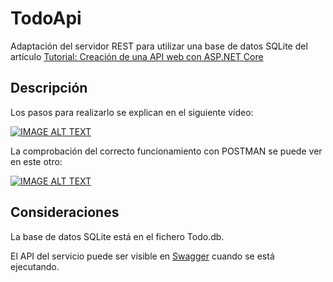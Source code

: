 # TodoApi

Adaptación del servidor REST para utilizar una base de datos SQLite del artículo [Tutorial: Creación de una API web con ASP.NET Core](https://docs.microsoft.com/en-us/aspnet/core/tutorials/first-web-api?view=aspnetcore-5.0&tabs=visual-studio-code "docs.microsoft.com")

## Descripción

Los pasos para realizarlo se explican en el siguiente vídeo:

[![IMAGE ALT TEXT](https://img.youtube.com/vi/VoTk2chM67k/0.jpg)](https://www.youtube.com/watch?v=VoTk2chM67k&list=PLK_BHw0Wm4MKJKynoZf1ph-KpBbzZti_m&index=2 "01. Tutorial VSC TodoApi")

La comprobación del correcto funcionamiento con POSTMAN se puede ver en este otro:

[![IMAGE ALT TEXT](https://img.youtube.com/vi/03eluXof1Pg/0.jpg)](https://www.youtube.com/watch?v=03eluXof1Pg&list=PLK_BHw0Wm4MKJKynoZf1ph-KpBbzZti_m&index=3 "02. Postman TodoApi")

## Consideraciones

La base de datos SQLite está en el fichero Todo.db. 

El API del servicio puede ser visible en [Swagger](https://localhost:5001/swagger/index.html "API Swagger") cuando se está ejecutando.


